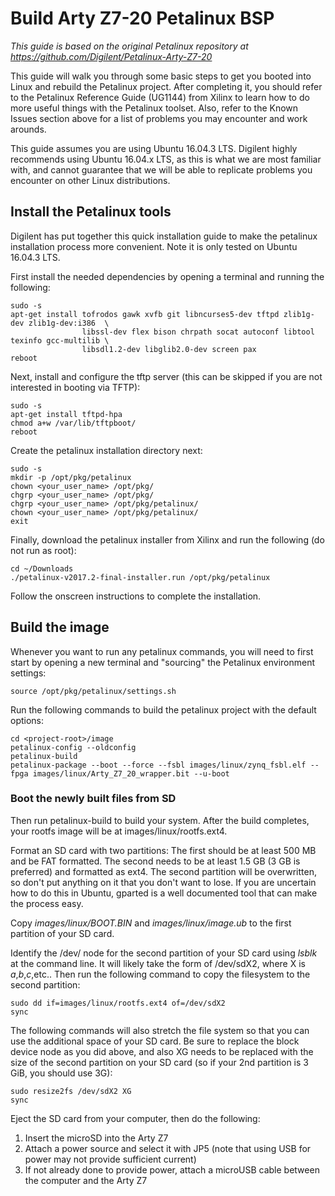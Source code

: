 # Build Arty Z7-20 Petalinux BSP

*This guide is based on the original Petalinux repository at https://github.com/Digilent/Petalinux-Arty-Z7-20*

This guide will walk you through some basic steps to get you booted into Linux
and rebuild the Petalinux project. After completing it, you should refer to the
Petalinux Reference Guide (UG1144) from Xilinx to learn how to do more useful
things with the Petalinux toolset. Also, refer to the Known Issues section above
for a list of problems you may encounter and work arounds.

This guide assumes you are using Ubuntu 16.04.3 LTS. Digilent highly recommends
using Ubuntu 16.04.x LTS, as this is what we are most familiar with, and cannot
guarantee that we will be able to replicate problems you encounter on other
Linux distributions.

## Install the Petalinux tools

Digilent has put together this quick installation guide to make the petalinux
installation process more convenient. Note it is only tested on Ubuntu 16.04.3
LTS.

First install the needed dependencies by opening a terminal and running the
following:

```
sudo -s
apt-get install tofrodos gawk xvfb git libncurses5-dev tftpd zlib1g-dev zlib1g-dev:i386  \
                libssl-dev flex bison chrpath socat autoconf libtool texinfo gcc-multilib \
                libsdl1.2-dev libglib2.0-dev screen pax
reboot
```

Next, install and configure the tftp server (this can be skipped if you are not
interested in booting via TFTP):

```
sudo -s
apt-get install tftpd-hpa
chmod a+w /var/lib/tftpboot/
reboot
```

Create the petalinux installation directory next:

```
sudo -s
mkdir -p /opt/pkg/petalinux
chown <your_user_name> /opt/pkg/
chgrp <your_user_name> /opt/pkg/
chgrp <your_user_name> /opt/pkg/petalinux/
chown <your_user_name> /opt/pkg/petalinux/
exit
```

Finally, download the petalinux installer from Xilinx and run the following (do
not run as root):

```
cd ~/Downloads
./petalinux-v2017.2-final-installer.run /opt/pkg/petalinux
```

Follow the onscreen instructions to complete the installation.

## Build the image

Whenever you want to run any petalinux commands, you will need to first start by
opening a new terminal and "sourcing" the Petalinux environment settings:

```
source /opt/pkg/petalinux/settings.sh
```

Run the following commands to build the petalinux project with the default
options:

```
cd <project-root>/image
petalinux-config --oldconfig
petalinux-build
petalinux-package --boot --force --fsbl images/linux/zynq_fsbl.elf --fpga images/linux/Arty_Z7_20_wrapper.bit --u-boot
```

### Boot the newly built files from SD

Then run petalinux-build to build your system. After the build completes, your
rootfs image will be at images/linux/rootfs.ext4.

Format an SD card with two partitions: The first should be at least 500 MB and
be FAT formatted. The second needs to be at least 1.5 GB (3 GB is preferred) and
formatted as ext4. The second partition will be overwritten, so don't put
anything on it that you don't want to lose. If you are uncertain how to do this
in Ubuntu, gparted is a well documented tool that can make the process easy.

Copy _images/linux/BOOT.BIN_ and _images/linux/image.ub_ to the first partition
of your SD card.

Identify the /dev/ node for the second partition of your SD card using _lsblk_
at the command line. It will likely take the form of /dev/sdX2, where X is
_a_,_b_,_c_,etc.. Then run the following command to copy the filesystem to the
second partition:

```
sudo dd if=images/linux/rootfs.ext4 of=/dev/sdX2
sync
```

The following commands will also stretch the file system so that you can use the
additional space of your SD card. Be sure to replace the block device node as
you did above, and also XG needs to be replaced with the size of the second
partition on your SD card (so if your 2nd partition is 3 GiB, you should use
3G):

```
sudo resize2fs /dev/sdX2 XG
sync
```

Eject the SD card from your computer, then do the following:

1. Insert the microSD into the Arty Z7
2. Attach a power source and select it with JP5 (note that using USB for power
   may not provide sufficient current)
3. If not already done to provide power, attach a microUSB cable between the
   computer and the Arty Z7

